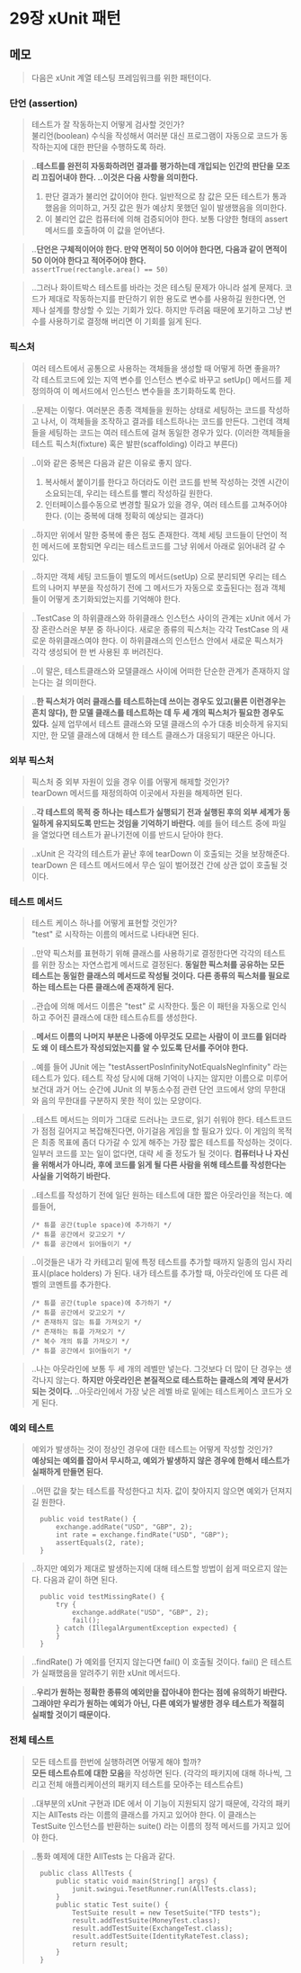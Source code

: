 # 29장 xUnit 패턴
 

## 메모

> 다음은 xUnit 계열 테스팅 프레임워크를 위한 패턴이다.



### 단언 (assertion)

> 테스트가 잘 작동하는지 어떻게 검사할 것인가?  
> 불리언(boolean) 수식을 작성해서 여러분 대신 프로그램이 자동으로 코드가 동작하는지에 대한 판단을 수행하도록 하라.

> ..**테스트를 완전히 자동화하려먼 결과를 평가하는데 개입되는 인간의 판단을 모조리 끄집어내야 한다. ..이것은 다음 사항을 의미한다.**  
> 1) 판단 결과가 불리언 값이어야 한다. 일반적으로 참 값은 모든 테스트가 통과했음을 의미하고, 거짓 값은 뭔가 예상치 못했던 일이 발생했음을 의미한다.  
> 2) 이 불리언 값은 컴퓨터에 의해 검증되어야 한다. 보통 다양한 형태의 assert 메서드를 호출하여 이 값을 얻어낸다.  

> ..**단언은 구체적이어야 한다. 만약 면적이 50 이어야 한다면, 다음과 같이 면적이 50 이어야 한다고 적어주어야 한다.**  
> `assertTrue(rectangle.area() == 50)`

> ..그러나 화이트박스 테스트를 바라는 것은 테스팅 문제가 아니라 설계 문제다. 코드가 제대로 작동하는지를 판단하기 위한 용도로 변수를 사용하길 원한다면, 언제나 설계를 향상할 수 있는 기회가 있다. 하지만 두려움 때문에 포기하고 그냥 변수를 사용하기로 결정해 버리면 이 기회를 잃게 된다.



### 픽스처

> 여러 테스트에서 공통으로 사용하는 객체들을 생성할 때 어떻게 하면 좋을까?  
> 각 테스트코드에 있는 지역 변수를 인스턴스 변수로 바꾸고 setUp() 메서드를 제정의하여 이 메서드에서 인스턴스 변수들을 초기화하도록 한다. 

> ..문제는 이렇다. 여러분은 종종 객체들을 원하는 상태로 세팅하는 코드를 작성하고 나서, 이 객체들을 조작하고 결과를 테스트하나는 코드를 만든다. 그런데 객체들을 세팅하는 코드는 여러 테스트에 걸쳐 동일한 경우가 있다. (이러한 객체들을 테스트 픽스처(fixture) 혹은 발판(scaffolding) 이라고 부른다)

> ..이와 같은 중복은 다음과 같은 이유로 좋지 않다.  
> 1) 복사해서 붙이기를 한다고 하더라도 이런 코드를 반복 작성하는 것엔 시간이 소요되는데, 우리는 테스트를 빨리 작성하길 원한다.  
> 2) 인터페이스를수동으로 변경할 필요가 있을 경우, 여러 테스트를 고쳐주어야 한다. (이는 중복에 대해 정확히 예상되는 결과다)

> ..하지만 위에서 말한 중복에 좋은 점도 존재한다. 객체 세팅 코드들이 단언이 적힌 메서드에 포함되면 우리는 테스트코드를 그냥 위에서 아래로 읽어내려 갈 수 있다.

> ..하지만 객체 세팅 코드들이 별도의 메서드(setUp) 으로 분리되면 우리는 테스트의 나머지 부분을 작성하기 전에 그 메서드가 자동으로 호출된다는 점과 객체들이 어떻게 초기화되었는지를 기억해야 한다.

> ..TestCase 의 하위클래스와 하위클래스 인스턴스 사이의 관계는 xUnit 에서 가장 혼란스러운 부분 중 하나이다. 새로운 종류의 픽스처는 각각 TestCase 의 새로운 하위클래스여야 한다. 이 하위클래스의 인스턴스 안에서 새로운 픽스처가 각각 생성되어 한 번 사용된 후 버려진다.

> ..이 말은, 테스트클래스와 모델클래스 사이에 어떠한 단순한 관계가 존재하지 않는다는 걸 의미한다.

> ..**한 픽스처가 여러 클래스를 테스트하는데 쓰이는 경우도 있고(물론 이런경우는 흔치 않다), 한 모델 클래스를 테스트하는 데 두 세 개의 픽스처가 필요한 경우도 있다.** 실제 업무에서 테스트 클래스와 모델 클래스의 수가 대충 비슷하게 유지되지만, 한 모델 클래스에 대해서 한 테스트 클래스가 대응되기 때문은 아니다.



### 외부 픽스처

> 픽스처 중 외부 자원이 있을 경우 이를 어떻게 해제할 것인가?  
> tearDown 메서드를 재정의하여 이곳에서 자원을 해제하면 된다.

> ..**각 테스트의 목적 중 하나는 테스트가 실행되기 전과 실행된 후의 외부 세계가 동일하게 유지되도록 만드는 것임을 기억하기 바란다.** 예를 들어 테스트 중에 파일을 열었다면 테스트가 끝나기전에 이를 반드시 닫아야 한다.

> ..xUnit 은 각각의 테스트가 끝난 후에 tearDown 이 호출되는 것을 보장해준다. tearDown 은 테스트 메서드에서 무슨 일이 벌어졌건 간에 상관 없이 호출될 것이다.



### 테스트 메서드

> 테스트 케이스 하나를 어떻게 표현할 것인가?  
> "test" 로 시작하는 이름의 메서드로 나타내면 된다.

> ..만약 픽스처를 표현하기 위해 클래스를 사용하기로 결정한다면 각각의 테스트를 위한 장소는 자연스럽게 메서드로 결정된다. **동일한 픽스처를 공유하는 모든 테스트는 동일한 클래스의 메서드로 작성될 것이다. 다른 종류의 픽스처를 필요로 하는 테스트는 다른 클래스에 존재하게 된다.**

> ..관습에 의해 메서드 이름은 "test" 로 시작한다. 툴은 이 패턴을 자동으로 인식하고 주어진 클래스에 대한 테스트슈트를 생성한다.

> ..**메서드 이름의 나머지 부분은 나중에 아무것도 모르는 사람이 이 코드를 읽더라도 왜 이 테스트가 작성되었는지를 알 수 있도록 단서를 주어야 한다.**

> ..예를 들어 JUnit 에는 "testAssertPosInfinityNotEqualsNegInfinity" 라는 테스트가 있다. 테스트 작성 당시에 대해 기억이 나지는 않지만 이름으로 미루어 보건대 과거 어느 순간에 JUnit 의 부동소수점 관련 단언 코드에서 양의 무한대와 음의 무한대를 구분하지 못한 적이 있는 모양이다.

> ..테스트 메서드는 의미가 그대로 드러나는 코드로, 읽기 쉬워야 한다. 테스트코드가 점점 길어지고 복잡해진다면, 아기걸음 게임을 할 필요가 있다. 이 게임의 목적은 최종 목표에 좀더 다가갈 수 있게 해주는 가장 짧은 테스트를 작성하는 것이다. 일부러 코드를 꼬는 일이 없다면, 대략 세 줄 정도가 될 것이다. **컴퓨터나 나 자신을 위해서가 아니라, 후에 코드를 읽게 될 다른 사람을 위해 테스트를 작성한다는 사실을 기억하기 바란다.**

> ..테스트를 작성하기 전에 일단 원하는 테스트에 대한 짧은 아웃라인을 적는다. 예를들어,  
> ```
> /* 튜플 공간(tuple space)에 추가하기 */
> /* 튜플 공간에서 갖고오기 */
> /* 튜플 공간에서 읽어들이기 */
> ```

> ..이것들은 내가 각 카테고리 밑에 특정 테스트를 추가할 때까지 일종의 임시 자리표시(place holders) 가 된다. 내가 테스트를 추가할 때, 아웃라인에 또 다른 레벨의 코멘트를 추가한다.  
> ```
> /* 튜플 공간(tuple space)에 추가하기 */
> /* 튜플 공간에서 갖고오기 */
> /* 존재하지 않는 튜플 가져오기 */
> /* 존재하는 튜플 가져오기 */
> /* 복수 개의 튜플 가져오기 */
> /* 튜플 공간에서 읽어들이기 */
> ```

> ..나는 아웃라인에 보통 두 세 개의 레벨만 넣는다. 그것보다 더 많이 단 경우는 생각나지 않는다. **하지만 아웃라인은 본질적으로 테스트하는 클래스의 계약 문서가 되는 것이다.** ..아웃라인에서 가장 낮은 레벨 바로 밑에는 테스트케이스 코드가 오게 된다.



### 예외 테스트

> 예외가 발생하는 것이 정상인 경우에 대한 테스트는 어떻게 작성할 것인가?  
> **예상되는 예외를 잡아서 무시하고, 예외가 발생하지 않은 경우에 한해서 테스트가 실패하게 만들면 된다.**

> ..어떤 값을 찾는 테스트를 작성한다고 치자. 값이 찾아지지 않으면 예외가 던져지길 원한다.  
> ```
>	public void testRate() {
>		exchange.addRate("USD", "GBP", 2);
>		int rate = exchange.findRate("USD", "GBP");
>		assertEquals(2, rate);
>	}
> ```

> ..하지만 예외가 제대로 발생하는지에 대해 테스트할 방법이 쉽게 떠오르지 않는다. 다음과 같이 하면 된다.  
> ```
>	public void testMissingRate() {
>		try {
>			exchange.addRate("USD", "GBP", 2);
>			fail();
>		} catch (IllegalArgumentException expected) {
>		}
>	}
> ```

> ..findRate() 가 예외를 던지지 않는다면 fail() 이 호출될 것이다. fail() 은 테스트가 실패했음을 알려주기 위한 xUnit 메서드다.

> ..**우리가 원하는 정확한 종류의 예외만을 잡아내야 한다는 점에 유의하기 바란다. 그래야만 우리가 원하는 예외가 아닌, 다른 예외가 발생한 경우 테스트가 적절히 실패할 것이기 때문이다.**



### 전체 테스트

> 모든 테스트를 한번에 실행하려면 어떻게 해야 할까?  
> **모든 테스트슈트에 대한 모음**을 작성하면 된다. (각각의 패키지에 대해 하나씩, 그리고 전체 애플리케이션의 패키지 테스트를 모아주는 테스트슈트)

> ..대부분의 xUnit 구현과 IDE 에서 이 기능이 지원되지 않기 때문에, 각각의 패키지는 AllTests 라는 이름의 클래스를 가지고 있어야 한다. 이 클래스는 TestSuite 인스턴스를 반환하는 suite() 라는 이름의 정적 메서드를 가지고 있어야 한다.

> ..통화 예제에 대한 AllTests 는 다음과 같다.  
> ```
>	public class AllTests {
>		public static void main(String[] args) {
>			junit.swingui.TesetRunner.run(AllTests.class);
>		}
>		public static Test suite() {
>			TestSuite result = new TesetSuite("TFD tests");
>			result.addTestSuite(MoneyTest.class);
>			result.addTestSuite(ExchangeTest.class);
>			result.addTestSuite(IdentityRateTest.class);
>			return result;
>		}
>	}
> ```



